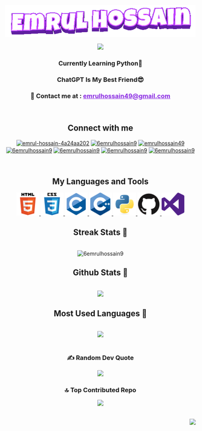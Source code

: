 <div align="center">
  
  ![Emrul Hossain GIF](https://github.com/6emrulhossain9/6emrulhossain9/blob/main/Emrul-Hossain-2-crop.gif)
</div>
<p align="center">
  <img src="https://readme-typing-svg.herokuapp.com/?lines=Computer%20Science%20Student;Aspiring%20Software%20Engineer;Always%20Learning%20New%20Things&font=Fira%20Code&center=true&width=440&height=45&color=8a2be2&vCenter=true&size=25">
</p>

<div align="center">
<h3>  Currently Learning <strong>Python</strong>🐍</h3>

<h3> <strong>ChatGPT Is My Best Friend</strong>😎</h3>

<h3>📧 Contact me at : <strong><a href="mailto:emrulhossain49@gmail.com" style="color:#8a2be2;">emrulhossain49@gmail.com</a></strong></h3>

</div>
<br>

<div align="center">

## Connect with me
<a href="https://linkedin.com/in/emrul-hossain-4a24aa202" target="blank"><img align="center" src="https://raw.githubusercontent.com/rahuldkjain/github-profile-readme-generator/master/src/images/icons/Social/linked-in-alt.svg" alt="emrul-hossain-4a24aa202" height="50" width="60" /></a>
<a href="https://twitter.com/6emrulhossain9" target="blank"><img align="center" src="https://raw.githubusercontent.com/rahuldkjain/github-profile-readme-generator/master/src/images/icons/Social/twitter.svg" alt="6emrulhossain9" height="50" width="60" /></a>
<a href="https://www.hackerrank.com/profile/emrulhossain49" target="blank"><img align="center" src="https://raw.githubusercontent.com/rahuldkjain/github-profile-readme-generator/master/src/images/icons/Social/hackerrank.svg" alt="emrulhossain49" height="50" width="60" /></a>
<a href="https://leetcode.com/u/6emrulhossain9/" target="blank"><img align="center" src="https://raw.githubusercontent.com/rahuldkjain/github-profile-readme-generator/master/src/images/icons/Social/leet-code.svg" alt="6emrulhossain9" height="50" width="60" /></a>
<a href="https://codeforces.com/profile/6emrulhossain9" target="blank"><img align="center" src="https://raw.githubusercontent.com/rahuldkjain/github-profile-readme-generator/master/src/images/icons/Social/codeforces.svg" alt="6emrulhossain9" height="50" width="60" /></a>
<a href="https://www.instagram.com/6emrulhossain9/" target="blank"><img align="center" src="https://raw.githubusercontent.com/rahuldkjain/github-profile-readme-generator/master/src/images/icons/Social/instagram.svg" alt="6emrulhossain9" height="50" width="60" /></a>
<a href="https://www.facebook.com/6emrulhossain9/" target="blank"><img align="center" src="https://raw.githubusercontent.com/rahuldkjain/github-profile-readme-generator/master/src/images/icons/Social/facebook.svg" alt="6emrulhossain9" height="50" width="60" /></a>
</div>

<br>
<div align="center">

## My Languages and Tools

<a href="https://www.w3.org/html/" target="_blank" rel="noreferrer">
  <img src="https://raw.githubusercontent.com/devicons/devicon/master/icons/html5/html5-original-wordmark.svg" alt="html5" width="60" height="60"/>
</a>
<a href="https://www.w3schools.com/css/" target="_blank" rel="noreferrer">
  <img src="https://raw.githubusercontent.com/devicons/devicon/master/icons/css3/css3-original-wordmark.svg" alt="css3" width="60" height="60"/>
</a>
<a href="https://www.cprogramming.com/" target="_blank" rel="noreferrer">
  <img src="https://raw.githubusercontent.com/devicons/devicon/master/icons/c/c-original.svg" alt="c" width="60" height="60"/>
</a>
<a href="https://www.w3schools.com/cpp/" target="_blank" rel="noreferrer">
  <img src="https://raw.githubusercontent.com/devicons/devicon/master/icons/cplusplus/cplusplus-original.svg" alt="cplusplus" width="60" height="60"/>
</a>
<a href="https://www.python.org" target="_blank" rel="noreferrer">
  <img src="https://raw.githubusercontent.com/devicons/devicon/master/icons/python/python-original.svg" alt="python" width="60" height="60"/>
</a>
<a href="https://github.com" target="_blank" rel="noreferrer">
  <img src="https://raw.githubusercontent.com/devicons/devicon/master/icons/github/github-original.svg" alt="github" width="60" height="60"/>
</a>
<a href="https://code.visualstudio.com/" target="_blank" rel="noreferrer">
  <img src="https://raw.githubusercontent.com/devicons/devicon/master/icons/visualstudio/visualstudio-plain.svg" alt="vs-code" width="60" height="60"/>
</a>

</div>




<div align="center">

  ##  Streak Stats 	💪
  <br>

  <img src="https://github-readme-streak-stats.herokuapp.com/?user=6emrulhossain9&theme=aura&border=ffffff" alt="6emrulhossain9"/>
</div>

<div align="center">

  ##  Github Stats 	👾
  <br>
  <img src="https://github-readme-stats.vercel.app/api?username=6emrulhossain9&show_icons=true&hide=contribs,prs&cache_seconds=86400&theme=aura" />
</div>

<div align="center">

  ## Most Used Languages 🌟
  <br>
      <img src="https://github-readme-stats.vercel.app/api/top-langs/?username=6emrulhossain9&theme=aura&hide_border=false&include_all_commits=false&count_private=false&layout=compact" />
      </div>
      <br>
<div align="center">

### ✍️ Random Dev Quote

  <img src="https://quotes-github-readme.vercel.app/api?type=horizontal&theme=aura&border=ffffff"/>

</div>

<div align="center">

### 🔝 Top Contributed Repo
<img src="https://github-contributor-stats.vercel.app/api?username=6emrulhossain9&limit=5&theme=aura&combine_all_yearly_contributions=true" />
</div>
<br>
<p align="right"> <img src="https://komarev.com/ghpvc/?username=6emrulhossain9&label=Visited&color=8a2be2&style=plastic" /> </p>
